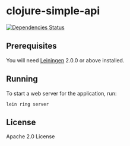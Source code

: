 # clojure-simple-api

[![Dependencies Status](https://jarkeeper.com/matthieusb/clojure-simple-api/status.svg)](https://jarkeeper.com/matthieusb/clojure-simple-api)

## Prerequisites

You will need [Leiningen][] 2.0.0 or above installed.

[leiningen]: https://github.com/technomancy/leiningen

## Running

To start a web server for the application, run:

    lein ring server

## License

Apache 2.0 License
